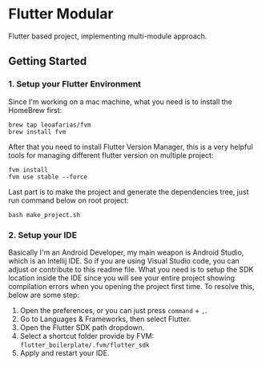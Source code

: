 # Flutter Modular
Flutter based project, implementing multi-module approach.

## Getting Started

### 1. Setup your Flutter Environment

Since I'm working on a mac machine, what you need is to install the HomeBrew first:

```shell script
brew tap leoafarias/fvm
brew install fvm
```
After that you need to install Flutter Version Manager, this is a very helpful tools for managing different flutter version on multiple project:

```shell script
fvm install
fvm use stable --force
```

Last part is to make the project and generate the dependencies tree, just run command below on root project:

```
bash make_project.sh
```

### 2. Setup your IDE

Basically I'm an Android Developer, my main weapon is Android Studio, which is an Intellij IDE. So if you are using Visual Studio code, you can adjust or contribute to this readme file.
What you need is to setup the SDK location inside the IDE since you will see your entire project showing compilation errors when you opening the project first time.
To resolve this, below are some step:

1. Open the preferences, or you can just press `command` + `,`.
2. Go to Languages & Frameworks, then select Flutter.
3. Open the Flutter SDK path dropdown.
4. Select a shortcut folder provide by FVM: `flutter_boilerplate/.fvm/flutter_sdk`
5. Apply and restart your IDE.